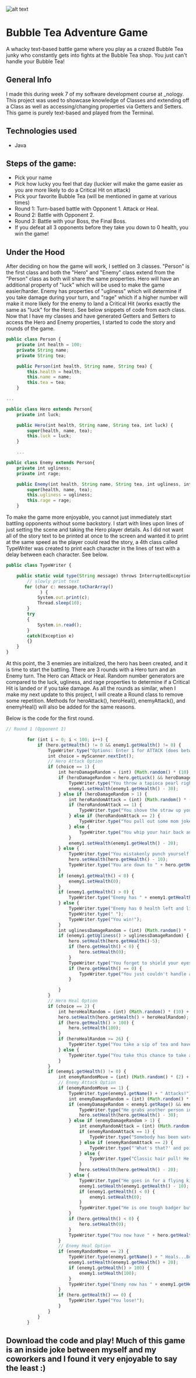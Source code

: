 ![alt text](./assets/images/bubble-tea.PNG) 
# Bubble Tea Adventure Game
A whacky text-based battle game where you play as a crazed Bubble Tea junky who constantly gets into fights at the Bubble Tea shop. You just can't handle your Bubble Tea!

## General Info 
I made this during week 7 of my software development course at _nology. 
This project was used to showcase knowledge of Classes and extending off a Class as well as accessing/changing properties via Getters and Setters. This game is purely text-based and played from the Terminal.

## Technologies used
* Java

## Steps of the game:
* Pick your name
* Pick how lucky you feel that day (luckier will make the game easier as you are more likely to do a Critical Hit on attack)
* Pick your favorite Bubble Tea (will be mentioned in game at various times)
* Round 1: Turn-based battle with Opponent 1. Attack or Heal.
* Round 2: Battle with Opponent 2.
* Round 3: Battle with your Boss, the Final Boss.
* If you defeat all 3 opponents before they take you down to 0 health, you win the game!

## Under the Hood
After deciding on how the game will work, I settled on 3 classes. "Person" is the first class and both the "Hero" and "Enemy" class extend from the "Person" class as both will share the same properties. Hero will have an additional property of "luck" which will be used to make the game easier/harder. Enemy has properties of "ugliness" which will determine if you take damage during your turn, and "rage" which if a higher number will make it more likely for the enemy to land a Critical Hit (works exactly the same as "luck" for the Hero). See below snippets of code from each class.
Now that I have my classes and have generated Getters and Setters to access the Hero and Enemy properties, I started to code the story and rounds of the game.

````javascript
public class Person {
    private int health = 100;
    private String name;
    private String tea;

    public Person(int health, String name, String tea) {
        this.health = health;
        this.name = name;
        this.tea = tea;
    } 

...

public class Hero extends Person{
    private int luck;

    public Hero(int health, String name, String tea, int luck) {
        super(health, name, tea);
        this.luck = luck;
    }

    ...

public class Enemy extends Person{
    private int ugliness;
    private int rage;

    public Enemy(int health, String name, String tea, int ugliness, int rage) {
        super(health, name, tea);
        this.ugliness = ugliness;
        this.rage = rage;
    }
````
To make the game more enjoyable, you cannot just immediately start battling opponents without some backstory. I start with lines upon lines of just setting the scene and taking the Hero player details. As I did not want all of the story text to be printed at once to the screen and wanted it to print at the same speed as the player could read the story, a 4th class called TypeWriter was created to print each character in the lines of text with a delay between each character. See below.

````javascript
public class TypeWriter {

    public static void type(String message) throws InterruptedException {
        // slowly print text
       for (char c: message.toCharArray()
             ) {
            System.out.print(c);
            Thread.sleep(10);
        }
        try
        {
            System.in.read();
        }
        catch(Exception e)
        {}
    }
}
````

At this point, the 3 enemies are initialized, the hero has been created, and it is time to start the battling. There are 3 rounds with a Hero turn and an Enemy turn. The Hero can Attack or Heal. Random number generators are compared to the luck, ugliness, and rage properties to determine if a Critical Hit is landed or if you take damage.
As all the rounds as similar, when I make my next update to this project, I will create a Round class to remove some repetition. Methods for heroAttack(), heroHeal(), enemyAttack(), and enemyHeal() will also be added for the same reasons.

Below is the code for the first round.
````javascript
// Round 1 (Opponent 1)

        for (int i = 0; i < 100; i++) {
            if (hero.getHealth() != 0 && enemy1.getHealth() != 0) {
                TypeWriter.type("Options: Enter 1 for ATTACK (does between 0-30 damage)   or   Enter 2 for HEAL (Replenish 20-30 life force by drinking some delicious tea");
                int choice = myScanner.nextInt();
                // Hero Attack Option
                if (choice == 1) {
                    int heroDamageRandom = (int) (Math.random() * (10) + 1);
                    if (heroDamageRandom < hero.getLuck() && heroDamageRandom != 1) {
                        TypeWriter.type("You throw a tapioca pearl right into their eye! That must have HURT to get hit by a small wet squishy sweet! You are feeling it today! Luck on your side!");
                        enemy1.setHealth(enemy1.getHealth() - 30);
                    } else if (heroDamageRandom > 1) {
                        int heroRandomAttack = (int) (Math.random() * (3) + 1);
                        if (heroRandomAttack == 1) {
                            TypeWriter.type("You shove the straw up your their nose! Savage!!!");
                        } else if (heroRandomAttack == 2) {
                            TypeWriter.type("You pull out some mom jokes and MAN did they hurt! They are down on one knee from the pain!");
                        } else {
                            TypeWriter.type("You whip your hair back and forth and slap well conditioned hair across your opponents ugly face");
                        }
                        enemy1.setHealth(enemy1.getHealth() - 20);
                    } else {
                        TypeWriter.type("You mistakenly punch yourself in the face! Pathetic!");
                        hero.setHealth(hero.getHealth() - 10);
                        TypeWriter.type("You are down to " + hero.getHealth() + "health");
                    }
                    if (enemy1.getHealth() < 0) {
                        enemy1.setHealth(0);
                    }
                    if (enemy1.getHealth() > 0) {
                        TypeWriter.type("Enemy has " + enemy1.getHealth() + " health left.");
                    } else {
                        TypeWriter.type("Enemy has 0 health left and lie in a puddle of bubble tea!");
                        TypeWriter.type(" ");
                        TypeWriter.type("You win!");
                    }
                    int uglinessDamageRandom = (int) (Math.random() * (10) + 1);
                    if (enemy1.getUgliness() > uglinessDamageRandom) {
                        hero.setHealth(hero.getHealth()-5);
                        if (hero.getHealth() < 0) {
                            hero.setHealth(0);
                        }
                        TypeWriter.type("You forget to shield your eyes and sustain damage from the ugliness of your opponent.. You have " + hero.getHealth() + " health left.");
                        if (hero.getHealth() == 0) {
                            TypeWriter.type("You just couldn't handle all the ugly and get knocked out!");
                        }

                    }
                }
                // Hero Heal Option
                if (choice == 2) {
                    int heroHealRandom = (int) (Math.random() * (10) + 20);
                    hero.setHealth(hero.getHealth() + heroHealRandom);
                    if (hero.getHealth() > 100) {
                        hero.setHealth(100);
                    }
                    if (heroHealRandom >= 26) {
                        TypeWriter.type("You take a sip of tea and have all the luck! You sucked up a Tapioca pearl and are feeling recharged! You have " + hero.getHealth() + " now.");
                    } else {
                        TypeWriter.type("You take this chance to take a sip of tea but NO TAPIOCA CAME UP THE STRAW...minimal heal.. You have " + hero.getHealth() + " now.");
                    }
                }
                if (enemy1.getHealth() != 0) {
                    int enemyRandomMove = (int) (Math.random() * (2) + 1);
                    // Enemy Attack Option
                    if (enemyRandomMove == 1) {
                        TypeWriter.type(enemy1.getName() + " Attacks!");
                        int enemyDamageRandom = (int) (Math.random() * (10) + 1);
                        if (enemyDamageRandom < enemy1.getRage() && enemyDamageRandom != 1) {
                            TypeWriter.type("He grabs another person in line over their head and throws them on top of you!! A rare and painful move!");
                            hero.setHealth(hero.getHealth() - 30);
                        } else if (enemyDamageRandom > 1) {
                            int enemyRandomAttack = (int) (Math.random() * (3) + 1);
                            if (enemyRandomAttack == 1) {
                                TypeWriter.type("Somebody has been watching the Karate Kid! You take a crane kick to the FACE!");
                            } else if (enemyRandomAttack == 2) {
                                TypeWriter.type("'What's that?' and points at your chest. OH NO, you fell for it! Finger smashes your nose when you look down! What a loser!");
                            } else {
                                TypeWriter.type("Classic hair pull! He knows how to get you where it hurts!");
                            }
                            hero.setHealth(hero.getHealth() - 20);
                        } else {
                            TypeWriter.type("He goes in for a flying kick and completely misses! Flies through the window of the Bubble Tea Shop and takes an Innocent out with them");
                            enemy1.setHealth(enemy1.getHealth() - 10);
                            if (enemy1.getHealth() < 0) {
                                enemy1.setHealth(0);
                            }
                            TypeWriter.type("He is one tough badger but he has " + enemy1.getHealth() + " health left now.");
                        }
                        if (hero.getHealth() < 0) {
                            hero.setHealth(0);
                        }
                        TypeWriter.type("You now have " + hero.getHealth() + " health.");
                    }
                    // Enemy Heal Option
                    if (enemyRandomMove == 2) {
                        TypeWriter.type(enemy1.getName() + " Heals...Boring but effective");
                        enemy1.setHealth(enemy1.getHealth() + 20);
                        if (enemy1.getHealth() > 100) {
                            enemy1.setHealth(100);
                        }
                        TypeWriter.type("Enemy now has " + enemy1.getHealth() + " health.");
                    }
                    if (hero.getHealth() == 0) {
                        TypeWriter.type("You lose!");
                    }
                }
            }
        }
````

## Download the code and play! Much of this game is an inside joke between myself and my coworkers and I found it very enjoyable to say the least :) 
